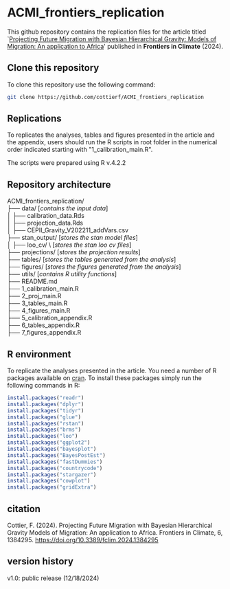# ACMI_frontiers_replication

This github repository contains the replication files for the article titled `[Projecting Future Migration with Bayesian Hierarchical Gravity: Models of Migration: An application to Africa](https://www.frontiersin.org/journals/climate/articles/10.3389/fclim.2024.1384295/full)' published in **Frontiers in Climate** (2024).

## Clone this repository

To clone this repository use the following command:

```BASH
git clone https://github.com/cottierf/ACMI_frontiers_replication
```

## Replications

To replicates the analyses, tables and figures presented in the article and the appendix, users should run the R scripts in root folder in the numerical order indicated starting with "1_calibration_main.R".

The scripts were prepared using R v.4.2.2


## Repository architecture

ACMI_frontiers_replication/ \
├── data/ \[_contains the input data_\]  \
│   ├── calibration_data.Rds \
│   ├── projection_data.Rds \
│   ├── CEPII_Gravity_V202211_addVars.csv \
├── stan_output/ \[_stores the stan model files_\] \
│   ├── loo_cv/ \ \[_stores the stan loo cv files_\] \
├── projections/ \[_stores the projection results_\] \
├── tables/ \[_stores the tables generated from the analysis_\] \
├── figures/ \[_stores the figures generated from the analysis_\] \
├── utils/ \[_contains R utility functions_\] \
├── README.md \
├── 1_calibration_main.R \
├── 2_proj_main.R \
├── 3_tables_main.R \
├── 4_figures_main.R \
├── 5_calibration_appendix.R \
├── 6_tables_appendix.R \
├── 7_figures_appendix.R


## R environment

To replicate the analyses presented in the article. You need a number of R packages available on [cran](https://cran.r-project.org/). To install these packages simply run the following commands in R:

```R
install.packages("readr")
install.packages("dplyr")
install.packages("tidyr")
install.packages("glue")
install.packages("rstan")
install.packages("brms")
install.packages("loo")
install.packages("ggplot2")
install.packages("bayesplot")
install.packages("BayesPostEst")
install.packages("fastDummies")
install.packages("countrycode")
install.packages("stargazer")
install.packages("cowplot")
install.packages("gridExtra")
```

## citation

Cottier, F. (2024). Projecting Future Migration with Bayesian Hierarchical Gravity Models of Migration: An application to Africa. Frontiers in Climate, 6, 1384295. https://doi.org/10.3389/fclim.2024.1384295

## version history
v1.0: public release (12/18/2024)